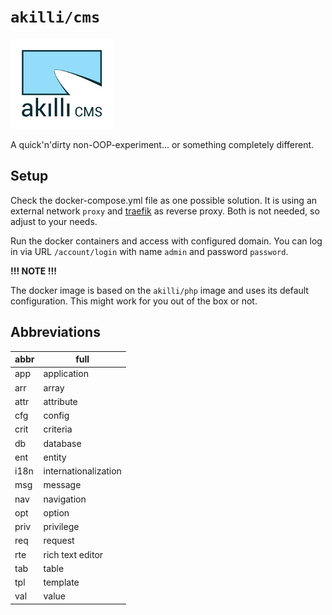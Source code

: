 # `akilli/cms`

![akıllı CMS](https://raw.githubusercontent.com/akilli/cms/master/gui/logo.jpg)

A quick'n'dirty non-OOP-experiment... or something completely different.

## Setup

Check the docker-compose.yml file as one possible solution. It is using an external network `proxy` and [traefik](https://traefik.io/) as reverse proxy. Both is not needed, so adjust to your needs.

Run the docker containers and access with configured domain. You can log in via URL `/account/login` with name `admin` and password `password`. 

**!!! NOTE !!!**

The docker image is based on the `akilli/php` image and uses its default configuration. This might work for you out of the box or not.

## Abbreviations

abbr | full
---- | -------
app  | application
arr  | array
attr | attribute
cfg  | config
crit | criteria
db   | database
ent  | entity
i18n | internationalization
msg  | message
nav  | navigation
opt  | option
priv | privilege
req  | request
rte  | rich text editor
tab  | table
tpl  | template
val  | value
